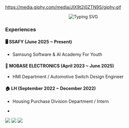 https://media.giphy.com/media/JIX9t2j0ZTN9S/giphy.gif
<!-- 타이핑 효과로 텍스트가 써짐 -->
<p align="center">
  <img src="https://readme-typing-svg.demolab.com/?font=Fira+Code&pause=1000&color=00BC8C&center=true&vCenter=true&width=500&lines=👨‍💻+Embedded+Engineer+in+Progress...;⚙️+Debugging+Life+Line-by-Line;💡+Hardware+Meets+Code" alt="Typing SVG" />
</p>




### Experiences

#### 🖥️ SSAFY (June 2025 ~ Present)
- Samsung Software & AI Academy For Youth

#### 🚗 MOBASE ELECTRONICS (April 2023 ~ June 2025)
- HMI Department / Automotive Switch Design Engineer 

#### 🏠 LH (September 2022 ~ December 2022)
- Housing Purchase Division Department / Intern

- 
<img src="https://img.shields.io/badge/Python-3776AB?style=flat-square&logo=Python&logoColor=white"/> <img src="https://img.shields.io/badge/apple-000000?style=flat-square&logo=apple&logoColor=white"/> <img src="https://img.shields.io/badge/OpenAI-412991?style=flat-square&logo=OpenAI&logoColor=white"/>




